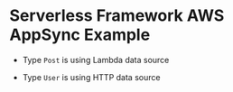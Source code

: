 # Serverless Framework AWS AppSync Example

- Type `Post` is using Lambda data source

- Type `User` is using HTTP data source
